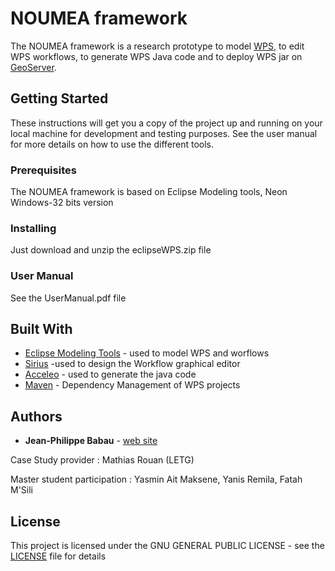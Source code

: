 # NOUMEA framework

The NOUMEA framework is a research prototype to model [WPS](http://www.opengeospatial.org/standards/wps), to edit WPS workflows, to generate WPS Java code and to deploy WPS jar on [GeoServer](http://geoserver.org/).

## Getting Started

These instructions will get you a copy of the project up and running on your local machine for development and testing purposes. See the user manual for more details on how to use the different tools.

### Prerequisites

The NOUMEA framework is based on Eclipse Modeling tools, Neon Windows-32 bits version

### Installing

Just download and unzip the eclipseWPS.zip file

### User Manual

See the UserManual.pdf file

## Built With

* [Eclipse Modeling Tools](https://www.eclipse.org/downloads/packages/eclipse-modeling-tools/neon3) - used to model WPS and worflows
* [Sirius](https://www.eclipse.org/sirius/) -used to design the Workflow graphical editor
* [Acceleo](https://www.eclipse.org/acceleo/) - used to generate the java code
* [Maven](https://maven.apache.org/) - Dependency Management of WPS projects


## Authors

* **Jean-Philippe Babau** - [web site](http://lab-sticc.univ-brest.fr/~babau/)

Case Study provider : Mathias Rouan (LETG)

Master student participation : Yasmin Ait Maksene, Yanis Remila, Fatah M'Sili

## License

This project is licensed under the GNU GENERAL PUBLIC LICENSE - see the [LICENSE](LICENSE) file for details
